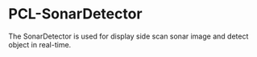 # PCL-SonarDetector
The SonarDetector is used for display side scan sonar image and detect object in real-time.
